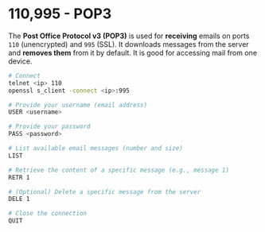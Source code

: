 # 110,995 - POP3

The **Post Office Protocol v3 (POP3)** is used for **receiving** emails on ports `110` (unencrypted) and `995` (SSL). It downloads messages from the server and **removes them** from it by default. It is good for accessing mail from one device.

```bash
# Connect
telnet <ip> 110
openssl s_client -connect <ip>:995

# Provide your username (email address)
USER <username>

# Provide your password
PASS <password>

# List available email messages (number and size)
LIST

# Retrieve the content of a specific message (e.g., message 1)
RETR 1

# (Optional) Delete a specific message from the server
DELE 1

# Close the connection
QUIT
```
